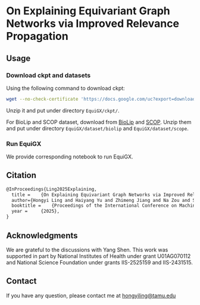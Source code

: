 # On Explaining Equivariant Graph Networks via Improved Relevance Propagation

## Usage  

### Download ckpt and datasets

Using the following command to download ckpt: 

```sh 
wget --no-check-certificate 'https://docs.google.com/uc?export=download&id=12PoiOWYkbiwAUmpSp1TN6m4gZF8YjI3O' -O EquiGX_ckpt.tar.gz
```

Unzip it and put under directory `EquiGX/ckpt/`. 

For BioLip and SCOP dataset, download from [BioLip](https://drive.google.com/file/d/12h2XGbZBlFHk9sTyXqib4AKP34E0VBnO/view?usp=drive_link) and [SCOP](https://drive.google.com/file/d/1CVShQi9hdsSj7CLmxXw7q9eduiQYkJHP/view?usp=drive_link). Unzip them and put under directory `EquiGX/dataset/biolip` and `EquiGX/dataset/scope`.


### Run EquiGX

We provide corresponding notebook to run EquiGX.  


## Citation
```latex
@InProceedings{Ling2025Explaining,
  title = 	 {On Explaining Equivariant Graph Networks via Improved Relevance Propagation},
  author={Hongyi Ling and Haiyang Yu and Zhimeng Jiang and Na Zou and Shuiwang Ji},
  booktitle = 	 {Proceedings of the International Conference on Machine Learning},
  year = 	 {2025},
}
```

## Acknowledgments
We are grateful to the discussions with Yang Shen. This work was supported in part by National Institutes of Health under grant U01AG070112 and National Science Foundation under grants IIS-2525159 and IIS-2431515.


## Contact

If you have any question, please contact me at hongyiling@tamu.edu
